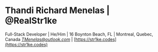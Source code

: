 # Thandi Richard Menelas | @RealStr1ke
Full-Stack Developer | He/Him | 16
Boynton Beach, FL | Montreal, Quebec, Canada
*[TMenelas@outlook.com](mailto:TMenelas@outlook.com)* | [https://str1ke.codes](https://str1ke.codes)